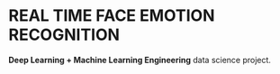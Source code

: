 # REAL TIME FACE EMOTION RECOGNITION
**Deep Learning + Machine Learning Engineering** data science project.


